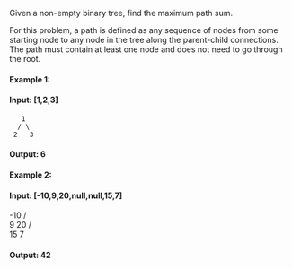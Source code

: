 Given a non-empty binary tree, find the maximum path sum.

For this problem, a path is defined as any sequence of nodes from some starting node to any node in the tree along the parent-child connections. The path must contain at least one node and does not need to go through the root.

#### Example 1:

#### Input: [1,2,3]

       1
      / \
     2   3

#### Output: 6
#### Example 2:

#### Input: [-10,9,20,null,null,15,7]

   -10
   / \
  9  20
    /  \
   15   7

#### Output: 42
